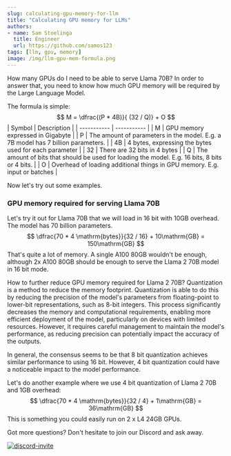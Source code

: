 ```yaml
---
slug: calculating-gpu-memory-for-llm
title: "Calculating GPU memory for LLMs"
authors:
- name: Sam Stoelinga
  title: Engineer
  url: https://github.com/samos123
tags: [llm, gpu, memory]
image: /img/llm-gpu-mem-formula.png
---
```


How many GPUs do I need to be able to serve Llama 70B? In order
to answer that, you need to know how much GPU memory will be required by
the Large Language Model.

The formula is simple:
$$
M = \dfrac{(P * 4B)}{ (32  / Q)} + O
$$
| Symbol      | Description |
| ----------- | ----------- |
| M      | GPU memory expressed in Gigabyte       |
| P      | The amount of parameters in the model. E.g. a 7B model has 7 billion parameters.       |
| 4B   | 4 bytes, expressing the bytes used for each parameter        |
| 32   | There are 32 bits in 4 bytes        |
| Q   | The amount of bits that should be used for loading the model. E.g. 16 bits, 8 bits or 4 bits.       |
| O   | Overhead of loading additional things in GPU memory. E.g. input or batches  |

Now let's try out some examples.

### GPU memory required for serving Llama 70B
Let's try it out for Llama 70B that we will load in 16 bit with 10GB overhead.
The model has 70 billion parameters.
$$
\dfrac{70  * 4 \mathrm{bytes}}{32 / 16} + 10\mathrm{GB} = 150\mathrm{GB}
$$
That's quite a lot of memory. A single A100 80GB wouldn't be enough, although
2x A100 80GB should be enough to serve the Llama 2 70B model in 16 bit mode.

How to further reduce GPU memory required for Llama 2 70B? Quantization is a method to reduce the memory footprint. Quantization is able to do this by reducing the precision of the model's parameters from floating-point to lower-bit representations, such as 8-bit integers. This process significantly decreases the memory and computational requirements, enabling more efficient deployment of the model, particularly on devices with limited resources. However, it requires careful management to maintain the model's performance, as reducing precision can potentially impact the accuracy of the outputs.

In general, the consensus seems to be that 8 bit quantization achieves similar performance to using 16 bit. However, 4 bit quantization could have a noticeable impact to the model performance.

Let's do another example where we use 4 bit quantization of Llama 2 70B and 1GB overhead:
$$
\dfrac{70  * 4 \mathrm{bytes}}{32 / 4} + 1\mathrm{GB} = 36\mathrm{GB}
$$
This is something you could easily run on 2 x L4 24GB GPUs.

Got more questions? Don't hesitate to join our Discord and ask away.

<a href="https://discord.gg/JeXhcmjZVm">
<img alt="discord-invite" src="https://dcbadge.vercel.app/api/server/JeXhcmjZVm?style=flat" />
</a>
